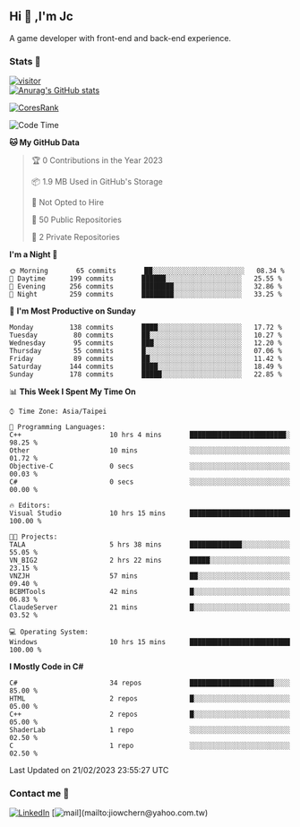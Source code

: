 ## Hi 👋 ,I'm Jc  

A game developer with front-end and back-end experience.  

### Stats  📝
[![visitor](https://visitor-badge.glitch.me/badge?page_id=jiowchern.jiowchern&style=flat-square&color=0088cc)](https://visitor-badge.glitch.me/badge?page_id=jiowchern.jiowchern&style=flat-square&color=0088cc)  
[![Anurag's GitHub stats](https://github-readme-stats.vercel.app/api?username=jiowchern&count_private=true&&show_icons=true)](https://github.com/anuraghazra/github-readme-stats)  
<!-- [![trophy](https://github-profile-trophy.vercel.app/?username=jiowchern)](https://github.com/ryo-ma/github-profile-trophy)   -->
[![CoresRank](https://cr-ss-service.azurewebsites.net/api/ScreenShot?widget=summary&username=jiowchern)](https://cr-ss-service.azurewebsites.net/api/ScreenShot?widget=summary&username=jiowchern)


<!--START_SECTION:waka-->
![Code Time](http://img.shields.io/badge/Code%20Time-939%20hrs%2014%20mins-blue)

**🐱 My GitHub Data** 

> 🏆 0 Contributions in the Year 2023
 > 
> 📦 1.9 MB Used in GitHub's Storage 
 > 
> 🚫 Not Opted to Hire
 > 
> 📜 50 Public Repositories 
 > 
> 🔑 2 Private Repositories  
 > 
**I'm a Night 🦉** 

```text
🌞 Morning       65 commits       ██░░░░░░░░░░░░░░░░░░░░░░░   08.34 % 
🌆 Daytime      199 commits       ██████░░░░░░░░░░░░░░░░░░░   25.55 % 
🌃 Evening      256 commits       ████████░░░░░░░░░░░░░░░░░   32.86 % 
🌙 Night        259 commits       ████████░░░░░░░░░░░░░░░░░   33.25 % 

```
📅 **I'm Most Productive on Sunday** 

```text
Monday         138 commits       ████░░░░░░░░░░░░░░░░░░░░░   17.72 % 
Tuesday         80 commits       ██░░░░░░░░░░░░░░░░░░░░░░░   10.27 % 
Wednesday       95 commits       ███░░░░░░░░░░░░░░░░░░░░░░   12.20 % 
Thursday        55 commits       █░░░░░░░░░░░░░░░░░░░░░░░░   07.06 % 
Friday          89 commits       ██░░░░░░░░░░░░░░░░░░░░░░░   11.42 % 
Saturday       144 commits       ████░░░░░░░░░░░░░░░░░░░░░   18.49 % 
Sunday         178 commits       █████░░░░░░░░░░░░░░░░░░░░   22.85 % 

```


📊 **This Week I Spent My Time On** 

```text
⌚︎ Time Zone: Asia/Taipei

💬 Programming Languages: 
C++                      10 hrs 4 mins       ████████████████████████░   98.25 % 
Other                    10 mins             ░░░░░░░░░░░░░░░░░░░░░░░░░   01.72 % 
Objective-C              0 secs              ░░░░░░░░░░░░░░░░░░░░░░░░░   00.03 % 
C#                       0 secs              ░░░░░░░░░░░░░░░░░░░░░░░░░   00.00 % 

🔥 Editors: 
Visual Studio            10 hrs 15 mins      █████████████████████████   100.00 % 

🐱‍💻 Projects: 
TALA                     5 hrs 38 mins       █████████████░░░░░░░░░░░░   55.05 % 
VN_BIG2                  2 hrs 22 mins       █████░░░░░░░░░░░░░░░░░░░░   23.15 % 
VNZJH                    57 mins             ██░░░░░░░░░░░░░░░░░░░░░░░   09.40 % 
BCBMTools                42 mins             █░░░░░░░░░░░░░░░░░░░░░░░░   06.83 % 
ClaudeServer             21 mins             █░░░░░░░░░░░░░░░░░░░░░░░░   03.52 % 

💻 Operating System: 
Windows                  10 hrs 15 mins      █████████████████████████   100.00 % 

```

**I Mostly Code in C#** 

```text
C#                       34 repos            █████████████████████░░░░   85.00 % 
HTML                     2 repos             █░░░░░░░░░░░░░░░░░░░░░░░░   05.00 % 
C++                      2 repos             █░░░░░░░░░░░░░░░░░░░░░░░░   05.00 % 
ShaderLab                1 repo              ░░░░░░░░░░░░░░░░░░░░░░░░░   02.50 % 
C                        1 repo              ░░░░░░░░░░░░░░░░░░░░░░░░░   02.50 % 

```



 Last Updated on 21/02/2023 23:55:27 UTC
<!--END_SECTION:waka-->



### Contact me 💬
[![LinkedIn](https://img.shields.io/badge/-JiowchernChen-0077B5?style==flat-square&logo=LinkedIn&logoColor=white)](https://www.linkedin.com/in/jiowchern-chen-4aaa90b7/) [![mail](https://img.shields.io/badge/-jiowchern%40yahoo.com.tw-blueviolet?style=flat-square&logo=yahoo!)](mailto:jiowchern@yahoo.com.tw)    

<!-- [![Linkedin Badge](https://img.shields.io/badge/-LinkedIn-blue?style=flat-square&logo=Linkedin&logoColor=white&link=https://www.linkedin.com/in/jiowchern-chen-4aaa90b7/)](https://www.linkedin.com/in/jiowchern-chen-4aaa90b7/) -->


<!--
**jiowchern/jiowchern** is a ✨ _special_ ✨ repository because its `README.md` (this file) appears on your GitHub profile.

Here are some ideas to get you started:

- 🔭 I’m currently working on ...
- 🌱 I’m currently learning ...
- 👯 I’m looking to collaborate on ...
- 🤔 I’m looking for help with ...
- 💬 Ask me about ...
- 📫 How to reach me: ...
- 😄 Pronouns: ...
- ⚡ Fun fact: ...
-->
